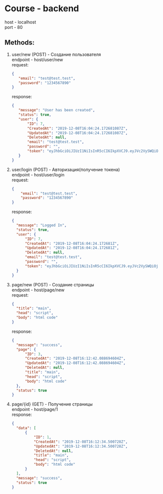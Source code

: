 # Course - backend #
host - localhost <br>
port - 80 <br>

## Methods:
1) user/new (POST) - Создание пользователя <br> 
    endpoint - host/user/new <br>
    request:  <br>
    ```json
   {
       "email": "test@test.test",
       "password": "1234567890"
   }
    ```
   response:
    ```json
   {
       "message": "User has been created",
       "status": true,
       "user": {
           "ID": 7,
           "CreatedAt": "2019-12-08T16:04:24.172681087Z",
           "UpdatedAt": "2019-12-08T16:04:24.172681087Z",
           "DeletedAt": null,
           "email": "test@test.test",
           "password": "",
           "token": "eyJhbGciOiJIUzI1NiIsInR5cCI6IkpXVCJ9.eyJVc2VySWQiOjd9.xBtr8h_ei9zcV21JlCLSKpqGxW2l2R0XZRV0Lr7AjXQ"
       }
   }
    ```
2) user/login (POST) - Авторизация(получение токена)<br> 
      endpoint - host/user/login <br>
      request:  <br>
      ```json
      {
          "email": "test@test.test",
          "password": "1234567890"
      }
      ```
     response:
      ```json
    {
        "message": "Logged In",
        "status": true,
        "user": {
            "ID": 7,
            "CreatedAt": "2019-12-08T16:04:24.172681Z",
            "UpdatedAt": "2019-12-08T16:04:24.172681Z",
            "DeletedAt": null,
            "email": "test@test.test",
            "password": "",
            "token": "eyJhbGciOiJIUzI1NiIsInR5cCI6IkpXVCJ9.eyJVc2VySWQiOjd9.xBtr8h_ei9zcV21JlCLSKpqGxW2l2R0XZRV0Lr7AjXQ"
        }
    }
      ```
3) page/new (POST) - Создание страницы <br> 
      endpoint - host/page/new <br> 
      request:  <br>
      ```json
    {
        "title": "main",
        "head": "script",
        "body": "html code"
    }
      ```
     response:
      ```json
    {
        "message": "success",
        "page": {
            "ID": 3,
            "CreatedAt": "2019-12-08T16:12:42.088694604Z",
            "UpdatedAt": "2019-12-08T16:12:42.088694604Z",
            "DeletedAt": null,
            "title": "main",
            "head": "script",
            "body": "html code"
        },
        "status": true
    }
      ```
4) page/{id} (GET) - Получение страницы <br> 
      endpoint - host/page/1<br> 
     response:
      ```json
    {
        "data": [
            {
                "ID": 1,
                "CreatedAt": "2019-12-08T16:12:34.500728Z",
                "UpdatedAt": "2019-12-08T16:12:34.500728Z",
                "DeletedAt": null,
                "title": "main",
                "head": "script",
                "body": "html code"
            }
        ],
        "message": "success",
        "status": true
    }
      ```
